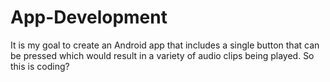 # App-Development
It is my goal to create an Android app that includes a single button that can be pressed which would result in a variety of audio clips being played.
So this is coding?
